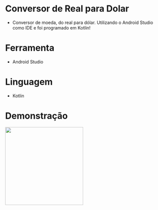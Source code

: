 # Conversor de Real para Dolar
- Conversor de moeda, do real para dólar. Utilizando o Android Studio como IDE e foi programado em Kotlin!

# Ferramenta
- Android Studio

# Linguagem

- Kotlin

# Demonstração

<image src="https://github.com/VolpeBA/conversor-real-dolar/assets/53006149/47a1c2ff-6b70-4ee0-bd75-2beeb9217a62" width="250px">
